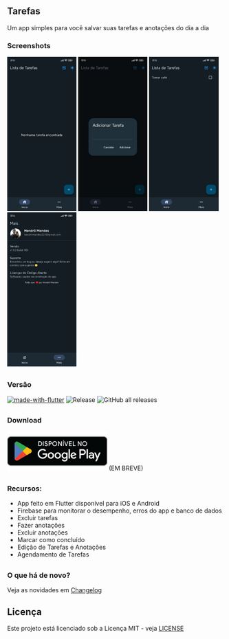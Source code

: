 ## Tarefas
Um app simples para você salvar suas tarefas e anotações do dia a dia

### Screenshots

<img src="screenshots/preview.jpeg?raw=true" width="32%"> <img src="screenshots/preview2.jpeg?raw=true" width="32%"> <img src="screenshots/preview3.jpeg?raw=true" width="32%"> <img src="screenshots/preview4.jpeg?raw=true" width="32%">

##

### Versão
[![made-with-flutter](https://img.shields.io/badge/Made%20with-Flutter-1f425f.svg)](https://flutter.dev/)
![Release](https://img.shields.io/github/v/release/hendrilmendes/Tarefas)
![GitHub all releases](https://img.shields.io/github/downloads/hendrilmendes/Tarefas/total?color=white&style=plastic)
##

### Download

[<img src="img/get_google-play.png"
     alt="Baixar pela Google Play"
     height="90">](https://play.google.com/store/apps/details?id=com.github.hendrilmendes.tarefas)
      (EM BREVE)
##

### Recursos:

* App feito em Flutter disponível para iOS e Android
* Firebase para monitorar o desempenho, erros do app e banco de dados
* Excluir tarefas
* Fazer anotações
* Excluir anotações
* Marcar como concluído
* Edição de Tarefas e Anotações
* Agendamento de Tarefas
##

### O que há de novo?

Veja as novidades em [Changelog](CHANGELOG.md)
##

## Licença
Este projeto está licenciado sob a Licença MIT - veja [LICENSE](LICENSE.md)
